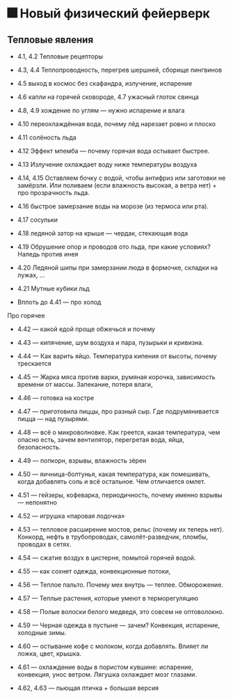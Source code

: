 # 🎆 Новый физический фейерверк

## Тепловые явления

* 4.1, 4.2 Тепловые рецепторы

* 4.3, 4.4 Теплопроводность, перегрев шершней, сборище пингвинов

* 4.5 выход в космос без скафандра, излучение, испарение

* 4.6 капли на горячей сковороде, 4.7 ужасный глоток свинца

* 4.8, 4.9 хождение по углям — нужно испарение и влага

* 4.10 переохлаждённая вода, почему лёд нарезает ровно и плоско

* 4.11 солёность льда

* 4.12 Эффект мпемба — почему горячая вода остывает быстрее.

* 4.13 Излучение охлаждает воду ниже температуры воздуха

* 4.14, 4.15 Оставляем бочку с водой, чтобы антифриз или заготовки не замёрзли. Или поливаем (если влажность высокая, а ветра нет) + про прозрачность льда.

* 4.16 быстрое замерзание воды на морозе (из термоса или рта).

* 4.17 сосульки

* 4.18 ледяной затор на крыше — чердак, стекающая вода

* 4.19 Обрушение опор и проводов ото льда, при какие условиях? Наледь против инея

* 4.20 Ледяной шипы при замерзании люда в формочке, складки на лужах, …

* 4.21 Мутные кубики льд

* Вплоть до 4.41 — про холод

Про горячее

* 4.42 — какой едой проще обжечься и почему

* 4.43 — кипячение, шум воздуха и пара, пузырьки и кривизна.

* 4.44 — Как варить яйцо. Температура кипения от высоты, почему трескается

* 4.45 — Жарка мяса против варки, румяная корочка, зависимость времени от массы. Запекание, потеря влаги,

* 4.46 — готовка на костре

* 4.47 — приготовила пиццы, про разный сыр. Где подрумянивается пицца — над пузырями.

* 4.48 — всё о микроволновке. Как греется, какая температура, чем опасно есть, зачем вентилятор, перегретая вода, яйца, безопасность.

* 4.49 — попкорн, взрывы, влажность зёрен

* 4.50 — яичница-болтунья, какая температура, как помешивать, когда добавлять соль и всё остальное. Чем отличается омлет.

* 4.51 — гейзеры, кофеварка, периодичность, почему именно взрывы — непонятно

* 4.52 — игрушка «паровая лодочка»

* 4.53 — тепловое расширение мостов, рельс (почему их теперь нет). Конкорд, нефть в трубопроводах, самолёт-разведчик, пломбы, проводах в сетях.

* 4.54 — сжатие воздух в цистерне, помытой горячей водой.

* 4.55 — как сохнет одежда, конвекционные потоки,

* 4.56 — Теплое пальто. Почему мех внутрь — теплее. Обморожение.

* 4.57 — Теплые растения, которые умеют в терморегуляцию

* 4.58 — Полые волоски белого медведя, это совсем не оптоволокно.

* 4.59 — Черная одежда в пустыне — зачем? Конвекция, испарение, холодные зимы.

* 4.60 — остывание кофе с молоком, когда добавлять. Влияет ли ложка, цвет, крышка.

* 4.61 — охлаждение воды в пористом кувшине: испарение, конвекция, унос ветром. Лягушка охлаждает мозг глазами.

* 4.62, 4.63 — пьющая птичка + большая версия